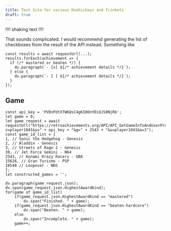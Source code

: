 ```yaml
---
title: Test Site for various Doohickeys and Trinkets
draft: true
---
```


‼‼
shaking text
‼‼

That sounds complicated. I would recommend generating the list of checkboxes from the result of the API instead. Something like
~~~dataviewjs
const results = await requestUrl(...);
results.forEach(achievement => {
  if (/* mastered or beaten */) {
    dv.paragraph(`- [x] ${/* achievement details */}`);
  } else {
    dv.paragraph(`- [ ] ${/* achievement details */}`);
  }
});
~~~

## Game

~~~dataviewjs
const api_key = 'PVDnPdtXTW6QsC4gKI0OnYDiQJS0NjRb';
let game = 0;
let game_request = await requestUrl("https://retroachievements.org/API/API_GetGameInfoAndUserProgress.php?z=player1041&y=" + api_key + "&g=" + 2543 + "&u=player1041&a=1");
const game_id_list = [
1, // Sonic the Hedgehog - Genesis
2, // Aladdin - Genesis
3, // Streets of Rage 2 - Genesis
30, // Jet Force Gemini - N64
2543, // Konami Krazy Racers - GBA
15626, // Gran Turismo - PSP
28548 // Loopover - NDS
];
let constructed_games = '';

dv.paragraph(game_request.json);
dv.span(game_request.json.HighestAwardKind);
for(game of game_id_list)
	if(game_request.json.HighestAwardKind == "mastered")
		dv.span("Finished. " + game);
	if(game_request.json.HighestAwardKind == "beaten-hardcore")
		dv.span("Beaten. " + game);
	else
		dv.span("Incomplete. " + game);
	game++;
	
~~~
